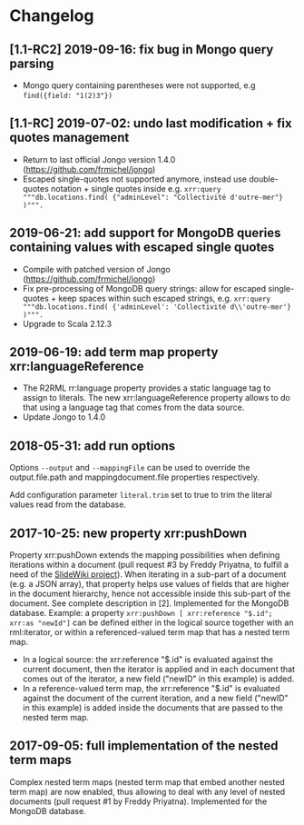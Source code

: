 # Changelog

## [1.1-RC2] 2019-09-16: fix bug in Mongo query parsing
- Mongo query containing parentheses were not supported, e.g ```find({field: "1(2)3"})```

## [1.1-RC] 2019-07-02: undo last modification + fix quotes management
- Return to last official Jongo version 1.4.0 (https://github.com/frmichel/jongo)
- Escaped single-quotes not supported anymore, instead use double-quotes notation + single quotes inside e.g.
```xrr:query """db.locations.find( {"adminLevel": "Collectivité d'outre-mer"} )""".```

## 2019-06-21: add support for MongoDB queries containing values with escaped single quotes
- Compile with patched version of Jongo (https://github.com/frmichel/jongo)
- Fix pre-processing of MongoDB query strings: allow for escaped single-quotes + keep spaces within such escaped strings, e.g.
```xrr:query """db.locations.find( {'adminLevel': 'Collectivité d\\'outre-mer'} )""".```
 - Upgrade to Scala 2.12.3
 
## 2019-06-19: add term map property xrr:languageReference
- The R2RML rr:language property provides a static language tag to assign to literals. The new xrr:languageReference property allows to do that using a language tag that comes from the data source.
- Update Jongo to 1.4.0
 
## 2018-05-31: add run options
Options `--output` and `--mappingFile` can be used to override the output.file.path and mappingdocument.file properties respectively.

Add configuration parameter `literal.trim` set to true to trim the literal values read from the database.

## 2017-10-25: new property xrr:pushDown 
Property xrr:pushDown extends the mapping possibilities when defining iterations within a document (pull request #3 by Freddy Priyatna, to fulfill a need of the [SlideWiki project](https://slidewiki.eu/)). 
When iterating in a sub-part of a document (e.g. a JSON array), that property helps use values of fields that are higher in the document hierarchy, hence not accessible inside this sub-part of the document. See complete description in [2]. Implemented for the MongoDB database.
Example: a property ```xrr:pushDown [ xrr:reference "$.id"; xrr:as "newId"]``` can be defined either in the logical source together with an  rml:iterator, or within a referenced-valued term map that has a nested term map.
  - In a logical source: the xrr:reference "$.id" is evaluated against the current document, then the iterator is applied and in each document that comes out of the iterator, a new field ("newID" in this example) is added.
  - In a reference-valued term map, the xrr:reference "$.id" is evaluated against the document of the current iteration, and a new field ("newID" in this example) is added inside the documents that are passed to the nested term map.

## 2017-09-05: full implementation of the nested term maps
Complex nested term maps (nested term map that embed another nested term map) are now enabled, thus allowing to deal with any level of nested documents (pull request #1 by Freddy Priyatna). Implemented for the MongoDB database.
